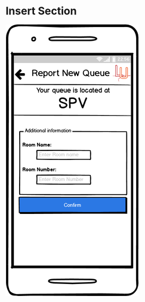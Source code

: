 # Insert Section
![Insert Section](../../../../../first_prototype/mockups/InsertQueueBuildingRecapPage.png) 

